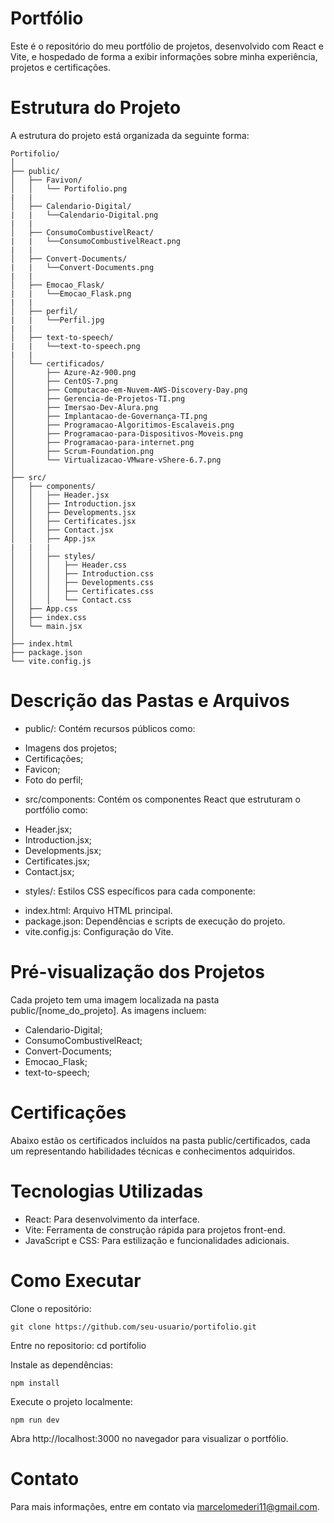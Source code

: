 # Portfólio
Este é o repositório do meu portfólio de projetos, desenvolvido com React e Vite, e hospedado de forma a exibir informações sobre minha experiência, projetos e certificações.

# Estrutura do Projeto
A estrutura do projeto está organizada da seguinte forma:
```plaintext
Portifolio/
│
├── public/
│   ├── Favivon/
│   │   └── Portifolio.png
|   |
│   ├── Calendario-Digital/
|   |   └──Calendario-Digital.png
|   |
│   ├── ConsumoCombustivelReact/
|   |   └──ConsumoCombustivelReact.png
|   |
│   ├── Convert-Documents/
|   |   └──Convert-Documents.png
|   |
│   ├── Emocao_Flask/
|   |   └──Emocao_Flask.png
|   |
│   ├── perfil/
|   |   └──Perfil.jpg
|   |
│   ├── text-to-speech/
|   |   └──text-to-speech.png
|   |
│   └── certificados/
│       ├── Azure-Az-900.png
│       ├── CentOS-7.png
│       ├── Computacao-em-Nuvem-AWS-Discovery-Day.png
│       ├── Gerencia-de-Projetos-TI.png
│       ├── Imersao-Dev-Alura.png
│       ├── Implantacao-de-Governança-TI.png
│       ├── Programacao-Algoritimos-Escalaveis.png
│       ├── Programacao-para-Dispositivos-Moveis.png
│       ├── Programacao-para-internet.png
│       ├── Scrum-Foundation.png
│       └── Virtualizacao-VMware-vShere-6.7.png
│
├── src/
│   ├── components/
│   │   ├── Header.jsx
│   │   ├── Introduction.jsx
│   │   ├── Developments.jsx
│   │   ├── Certificates.jsx
│   │   ├── Contact.jsx
│   │   ├── App.jsx
|   |   |
│   │   ├── styles/
│   │   │   ├── Header.css
│   │   │   ├── Introduction.css
│   │   │   ├── Developments.css
│   │   │   ├── Certificates.css
│   │   │   └── Contact.css
│   ├── App.css
│   ├── index.css
│   └── main.jsx
│
├── index.html
├── package.json
└── vite.config.js
```

# Descrição das Pastas e Arquivos
- public/: Contém recursos públicos como:
* Imagens dos projetos;
* Certificações;
* Favicon; 
* Foto do perfil;

- src/components: Contém os componentes React que estruturam o portfólio como:
* Header.jsx;
* Introduction.jsx;
* Developments.jsx;
* Certificates.jsx;
* Contact.jsx;

- styles/: Estilos CSS específicos para cada componente:
* index.html: Arquivo HTML principal.
* package.json: Dependências e scripts de execução do projeto.
* vite.config.js: Configuração do Vite.

# Pré-visualização dos Projetos
Cada projeto tem uma imagem localizada na pasta public/[nome_do_projeto]. As imagens incluem:

* Calendario-Digital;
* ConsumoCombustivelReact;
* Convert-Documents;
* Emocao_Flask;
* text-to-speech;

# Certificações
Abaixo estão os certificados incluídos na pasta public/certificados, cada um representando habilidades técnicas e conhecimentos adquiridos.

# Tecnologias Utilizadas
- React: Para desenvolvimento da interface.
- Vite: Ferramenta de construção rápida para projetos front-end.
- JavaScript e CSS: Para estilização e funcionalidades adicionais.

# Como Executar
Clone o repositório:

```plaintext
git clone https://github.com/seu-usuario/portifolio.git
```
Entre no repositorio:
cd portifolio

Instale as dependências:
```plaintext
npm install
```
Execute o projeto localmente:
```plaintext
npm run dev
```
Abra http://localhost:3000 no navegador para visualizar o portfólio.

# Contato
Para mais informações, entre em contato via marcelomederi11@gmail.com.